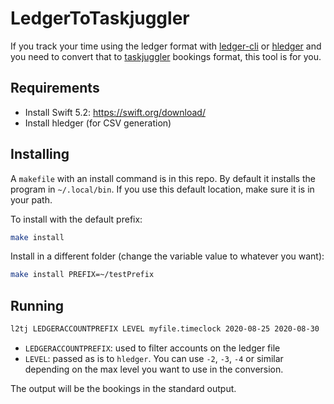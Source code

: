 # LedgerToTaskjuggler

If you track your time using the ledger format with [ledger-cli](https://www.ledger-cli.org) or [hledger](https://hledger.org) and you need to convert that to [taskjuggler](https://taskjuggler.org) bookings format, this tool is for you.


## Requirements
- Install Swift 5.2: https://swift.org/download/ 
- Install hledger (for CSV generation)

## Installing
A `makefile` with an install command is in this repo. By default it installs the program in `~/.local/bin`. If you use this default location, make sure it is in your path.

To install with the default prefix:
```sh
make install
```

Install in a different folder (change the variable value to whatever you want):
```sh
make install PREFIX=~/testPrefix
```

## Running
```sh
l2tj LEDGERACCOUNTPREFIX LEVEL myfile.timeclock 2020-08-25 2020-08-30
```

- `LEDGERACCOUNTPREFIX`: used to filter accounts on the ledger file
- `LEVEL`: passed as is to `hledger`. You can use `-2`, `-3`, `-4` or similar depending on the max level you want to use in the conversion.

The output will be the bookings in the standard output.
